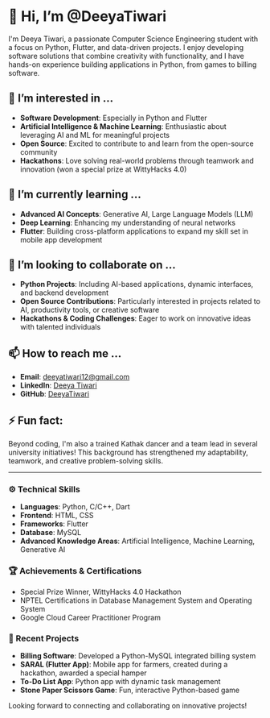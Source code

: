 # 👋 Hi, I’m @DeeyaTiwari

I'm Deeya Tiwari, a passionate Computer Science Engineering student with a focus on Python, Flutter, and data-driven projects. I enjoy developing software solutions that combine creativity with functionality, and I have hands-on experience building applications in Python, from games to billing software.

## 👀 I’m interested in ...
- **Software Development**: Especially in Python and Flutter
- **Artificial Intelligence & Machine Learning**: Enthusiastic about leveraging AI and ML for meaningful projects
- **Open Source**: Excited to contribute to and learn from the open-source community
- **Hackathons**: Love solving real-world problems through teamwork and innovation (won a special prize at WittyHacks 4.0)

## 🌱 I’m currently learning ...
- **Advanced AI Concepts**: Generative AI, Large Language Models (LLM)
- **Deep Learning**: Enhancing my understanding of neural networks
- **Flutter**: Building cross-platform applications to expand my skill set in mobile app development

## 💞️ I’m looking to collaborate on ...
- **Python Projects**: Including AI-based applications, dynamic interfaces, and backend development
- **Open Source Contributions**: Particularly interested in projects related to AI, productivity tools, or creative software
- **Hackathons & Coding Challenges**: Eager to work on innovative ideas with talented individuals

## 📫 How to reach me ...
- **Email**: deeyatiwari12@gmail.com
- **LinkedIn**: [Deeya Tiwari](https://www.linkedin.com/in/deeyatiwari)
- **GitHub**: [DeeyaTiwari](https://github.com/DeeyaTiwari)

## ⚡ Fun fact:
Beyond coding, I'm also a trained Kathak dancer and a team lead in several university initiatives! This background has strengthened my adaptability, teamwork, and creative problem-solving skills.

---

### ⚙️ Technical Skills
- **Languages**: Python, C/C++, Dart
- **Frontend**: HTML, CSS
- **Frameworks**: Flutter
- **Database**: MySQL
- **Advanced Knowledge Areas**: Artificial Intelligence, Machine Learning, Generative AI

### 🏆 Achievements & Certifications
- Special Prize Winner, WittyHacks 4.0 Hackathon
- NPTEL Certifications in Database Management System and Operating System
- Google Cloud Career Practitioner Program

### 📜 Recent Projects
- **Billing Software**: Developed a Python-MySQL integrated billing system
- **SARAL (Flutter App)**: Mobile app for farmers, created during a hackathon, awarded a special hamper
- **To-Do List App**: Python app with dynamic task management
- **Stone Paper Scissors Game**: Fun, interactive Python-based game

Looking forward to connecting and collaborating on innovative projects!


<!---
DeeyaTiwari/DeeyaTiwari is a ✨ special ✨ repository because its `README.md` (this file) appears on your GitHub profile.
You can click the Preview link to take a look at your changes.
--->
